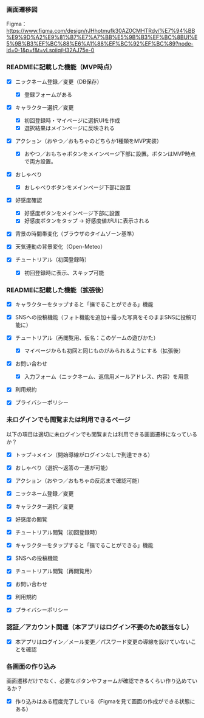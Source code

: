 ### 画面遷移図
Figma：https://www.figma.com/design/rJHhotmufk30AZ0CMHTRdy/%E7%94%BB%E9%9D%A2%E9%81%B7%E7%A7%BB%E5%9B%B3%EF%BC%8BUI%E5%9B%B3%EF%BC%88%E6%A1%88%EF%BC%92%EF%BC%89?node-id=0-1&p=f&t=vLsoiiqjH32AJ75e-0


### READMEに記載した機能（MVP時点）
- [x] ニックネーム登録／変更（DB保存）
  - [x] 登録フォームがある

- [x] キャラクター選択／変更
  - [x] 初回登録時・マイページに選択UIを作成
  - [x] 選択結果はメインページに反映される

- [x] アクション（おやつ／おもちゃのどちらか1種類をMVP実装）
  - [x] おやつ／おもちゃボタンをメインページ下部に設置。ボタンはMVP時点で両方設置。

- [x] おしゃべり
  - [x] おしゃべりボタンをメインページ下部に設置

- [x] 好感度確認
  - [x] 好感度ボタンをメインページ下部に設置
  - [x] 好感度ボタンをタップ → 好感度値がUIに表示される

- [x] 背景の時間帯変化（ブラウザのタイムゾーン基準）
- [x] 天気連動の背景変化（Open-Meteo）

- [x] チュートリアル（初回登録時）
  - [x] 初回登録時に表示、スキップ可能


### READMEに記載した機能（拡張後）
- [x] キャラクターをタップすると「撫でることができる」機能
- [x] SNSへの投稿機能（フォト機能を追加＋撮った写真をそのままSNSに投稿可能に）

- [x] チュートリアル（再閲覧用、仮名：このゲームの遊びかた）
  - [x] マイページからも初回と同じものがみられるようにする（拡張後）

- [x] お問い合わせ
  - [x] 入力フォーム（ニックネーム、返信用メールアドレス、内容）を用意

- [x] 利用規約
- [x] プライバシーポリシー


### 未ログインでも閲覧または利用できるページ
以下の項目は適切に未ログインでも閲覧または利用できる画面遷移になっているか？
- [x] トップ→メイン（開始導線がログインなしで到達できる）
- [x] おしゃべり（選択〜返答の一連が可能）
- [x] アクション（おやつ／おもちゃの反応まで確認可能）
- [x] ニックネーム登録／変更
- [x] キャラクター選択／変更
- [x] 好感度の閲覧
- [x] チュートリアル閲覧（初回登録時）

- [x] キャラクターをタップすると「撫でることができる」機能
- [x] SNSへの投稿機能
- [x] チュートリアル閲覧（再閲覧用）
- [x] お問い合わせ
- [x] 利用規約
- [x] プライバシーポリシー


### 認証／アカウント関連（本アプリはログイン不要のため該当なし）
- [x] 本アプリはログイン／メール変更／パスワード変更の導線を設けていないことを確認


### 各画面の作り込み
画面遷移だけでなく、必要なボタンやフォームが確認できるくらい作り込めているか？
- [x] 作り込みはある程度完了している（Figmaを見て画面の作成ができる状態にある）
